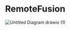 # RemoteFusion


![Untitled Diagram drawio (1)](https://github.com/user-attachments/assets/01e18b73-9405-40a3-8fb2-94777bac49e3)
